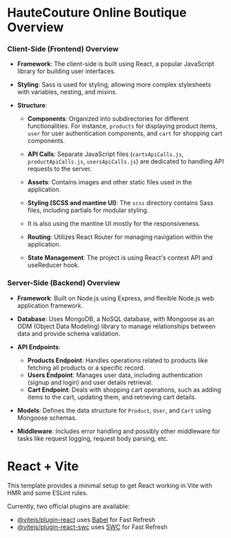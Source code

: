 #  HauteCouture Online Boutique  Overview


### Client-Side (Frontend) Overview

- **Framework**: The client-side is built using React, a popular JavaScript library for building user interfaces.
 
- **Styling**: Sass is used for styling, allowing more complex stylesheets with variables, nesting, and mixins.


- **Structure**:
  - **Components**: Organized into subdirectories for different functionalities. For instance, `products` for displaying product items, `user` for user authentication components, and `cart` for shopping cart components.

  - **API Calls**: Separate JavaScript files (`cartsApiCalls.js`, `productApiCalls.js`, `usersApiCalls.js`) are dedicated to handling API requests to the server.

  - **Assets**: Contains images and other static files used in the application.

  - **Styling (SCSS and mantine UI)**: The `scss` directory contains Sass files, including partials for modular styling.
  - It is also using the mantine UI mostly for the responsiveness.

  - **Routing**: Utilizes React Router for managing navigation within the application.

  - **State Management**: The project is using React's context API and useReducer hook.





### Server-Side (Backend) Overview

- **Framework**: Built on Node.js using Express, and flexible Node.js web application framework.

- **Database**: Uses MongoDB, a NoSQL database, with Mongoose as an ODM (Object Data Modeling) library to manage relationships between data and provide schema validation.

- **API Endpoints**:
  - **Products Endpoint**: Handles operations related to products like fetching all products or a specific record.
  - **Users Endpoint**: Manages user data, including authentication (signup and login) and user details retrieval.
  - **Cart Endpoint**: Deals with shopping cart operations, such as adding items to the cart, updating them, and retrieving cart details.
  
- **Models**: Defines the data structure for `Product`, `User`, and `Cart` using Mongoose schemas.

- **Middleware**: Includes error handling and possibly other middleware for tasks like request logging, request body parsing, etc.






# React + Vite

This template provides a minimal setup to get React working in Vite with HMR and some ESLint rules.

Currently, two official plugins are available:

- [@vitejs/plugin-react](https://github.com/vitejs/vite-plugin-react/blob/main/packages/plugin-react/README.md) uses [Babel](https://babeljs.io/) for Fast Refresh
- [@vitejs/plugin-react-swc](https://github.com/vitejs/vite-plugin-react-swc) uses [SWC](https://swc.rs/) for Fast Refresh





